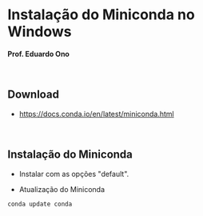 

# Instalação do Miniconda no Windows

__Prof. Eduardo Ono__

&nbsp;

## Download

  * https://docs.conda.io/en/latest/miniconda.html

&nbsp;

## Instalação do Miniconda

* Instalar com as opções "default".

* Atualização do Miniconda

```bat
conda update conda
```
